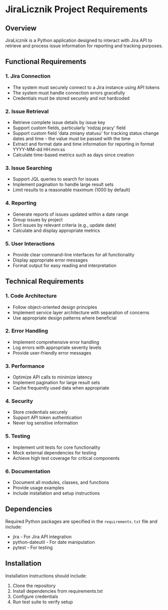 # JiraLicznik Project Requirements

## Overview
JiraLicznik is a Python application designed to interact with Jira API to retrieve and process issue information for reporting and tracking purposes.

## Functional Requirements

### 1. Jira Connection
- The system must securely connect to a Jira instance using API tokens
- The system must handle connection errors gracefully
- Credentials must be stored securely and not hardcoded

### 2. Issue Retrieval
- Retrieve complete issue details by issue key
- Support custom fields, particularly 'rodzaj pracy' field
- Support custom field 'data zmiany statusu' for tracking status change dates and time - the value must be passed with the time
- Extract and format date and time information for reporting in format YYYY-MM-dd HH:mm:ss
- Calculate time-based metrics such as days since creation

### 3. Issue Searching
- Support JQL queries to search for issues
- Implement pagination to handle large result sets
- Limit results to a reasonable maximum (1000 by default)

### 4. Reporting
- Generate reports of issues updated within a date range
- Group issues by project
- Sort issues by relevant criteria (e.g., update date)
- Calculate and display appropriate metrics

### 5. User Interactions
- Provide clear command-line interfaces for all functionality
- Display appropriate error messages
- Format output for easy reading and interpretation

## Technical Requirements

### 1. Code Architecture
- Follow object-oriented design principles
- Implement service layer architecture with separation of concerns
- Use appropriate design patterns where beneficial

### 2. Error Handling
- Implement comprehensive error handling
- Log errors with appropriate severity levels
- Provide user-friendly error messages

### 3. Performance
- Optimize API calls to minimize latency
- Implement pagination for large result sets
- Cache frequently used data when appropriate

### 4. Security
- Store credentials securely
- Support API token authentication
- Never log sensitive information

### 5. Testing
- Implement unit tests for core functionality
- Mock external dependencies for testing
- Achieve high test coverage for critical components

### 6. Documentation
- Document all modules, classes, and functions
- Provide usage examples
- Include installation and setup instructions

## Dependencies
Required Python packages are specified in the `requirements.txt` file and include:
- jira - For Jira API integration
- python-dateutil - For date manipulation
- pytest - For testing

## Installation
Installation instructions should include:
1. Clone the repository
2. Install dependencies from requirements.txt
3. Configure credentials
4. Run test suite to verify setup